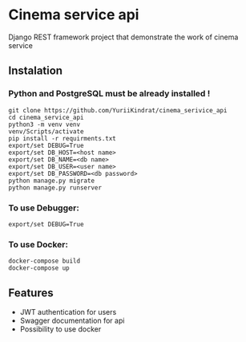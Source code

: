 # Cinema service api

Django REST framework project that demonstrate the work of cinema service


## Instalation

### Python and PostgreSQL must be already installed !

```shell
git clone https://github.com/YuriiKindrat/cinema_serivice_api
cd cinema_service_api
python3 -m venv venv
venv/Scripts/activate
pip install -r requirments.txt
export/set DEBUG=True
export/set DB_HOST=<host name>
export/set DB_NAME=<db name>
export/set DB_USER=<user name>
export/set DB_PASSWORD=<db password>
python manage.py migrate
python manage.py runserver
```
### To use Debugger:
```shell
export/set DEBUG=True
```
### To use Docker:
```shell
docker-compose build
docker-compose up
```

## Features

* JWT authentication for users
* Swagger documentation for api
* Possibility to use docker
